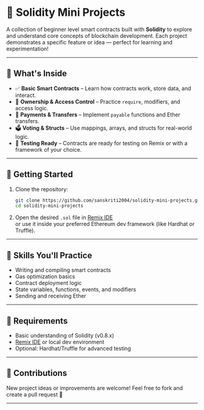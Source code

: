 # 🧱 Solidity Mini Projects

A collection of beginner level smart contracts built with **Solidity** to explore and understand core concepts of blockchain development. Each project demonstrates a specific feature or idea — perfect for learning and experimentation!

---

## 📁 What's Inside

- ✅ **Basic Smart Contracts** – Learn how contracts work, store data, and interact.  
- 🔐 **Ownership & Access Control** – Practice `require`, modifiers, and access logic.  
- 💸 **Payments & Transfers** – Implement `payable` functions and Ether transfers.  
- 🗳️ **Voting & Structs** – Use mappings, arrays, and structs for real-world logic.  
- 🧪 **Testing Ready** – Contracts are ready for testing on Remix or with a framework of your choice.

---

## 🚀 Getting Started

1. Clone the repository:
   ```bash
   git clone https://github.com/sanskriti2004/solidity-mini-projects.git
   cd solidity-mini-projects
   ```

2. Open the desired `.sol` file in [Remix IDE](https://remix.ethereum.org/)  
   or use it inside your preferred Ethereum dev framework (like Hardhat or Truffle).

---

## 🧠 Skills You'll Practice

- Writing and compiling smart contracts  
- Gas optimization basics  
- Contract deployment logic  
- State variables, functions, events, and modifiers  
- Sending and receiving Ether  

---

## 📌 Requirements

- Basic understanding of Solidity (v0.8.x)  
- [Remix IDE](https://remix.ethereum.org/) or local dev environment  
- Optional: Hardhat/Truffle for advanced testing

---

## 🙌 Contributions

New project ideas or improvements are welcome! Feel free to fork and create a pull request 🤝

---
